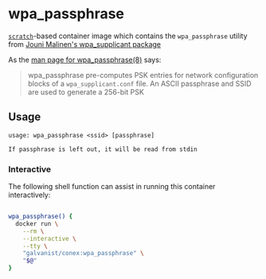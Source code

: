 # wpa_passphrase

[`scratch`](https://hub.docker.com/_/scratch/)-based container image which contains the `wpa_passphrase` utility from [Jouni Malinen's wpa_supplicant package](https://w1.fi/wpa_supplicant)

As the [man page for wpa_passphrase(8)](https://manpages.debian.org/unstable/wpasupplicant/wpa_passphrase.8.en.html) says:

> wpa_passphrase pre-computes PSK entries for network configuration blocks of a `wpa_supplicant.conf` file. An ASCII passphrase and SSID are used to generate a 256-bit PSK

## Usage

```
usage: wpa_passphrase <ssid> [passphrase]

If passphrase is left out, it will be read from stdin
```

### Interactive

The following shell function can assist in running this container interactively:

```sh

wpa_passphrase() {
  docker run \
    --rm \
    --interactive \
    --tty \
    "galvanist/conex:wpa_passphrase" \
    "$@"
}

```
